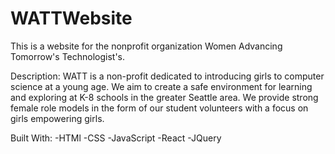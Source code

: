 # WATTWebsite
This is a website for the nonprofit organization Women Advancing Tomorrow's Technologist's.

Description:
WATT is a non-profit dedicated to introducing girls to computer science at a young age. We aim to create a safe environment for learning and exploring at K-8 schools in the greater Seattle area. We provide strong female role models in the form of our student volunteers with a focus on girls empowering girls. 

Built With:
-HTMl
-CSS
-JavaScript
-React
-JQuery
